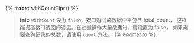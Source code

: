 {% macro withCountTips() %}
> **info**
> `withCount` 设为 `false`，接口返回的数据中不包含 total_count，
> 这样能提高接口返回的速度。在批量操作大量数据时，请设置为 false。
> 如果需要查询记录的总数，请使用 `count` 方法。
{% endmacro %}
